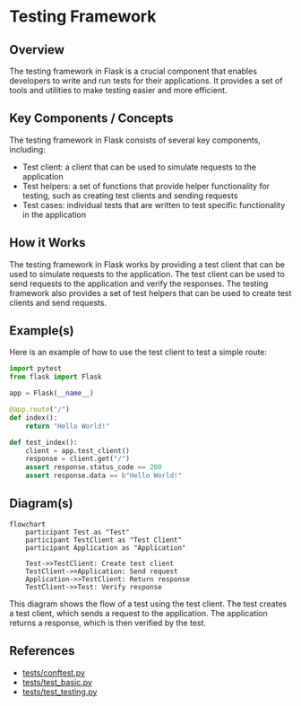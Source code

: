 # Testing Framework
## Overview
The testing framework in Flask is a crucial component that enables developers to write and run tests for their applications. It provides a set of tools and utilities to make testing easier and more efficient.

## Key Components / Concepts
The testing framework in Flask consists of several key components, including:
* Test client: a client that can be used to simulate requests to the application
* Test helpers: a set of functions that provide helper functionality for testing, such as creating test clients and sending requests
* Test cases: individual tests that are written to test specific functionality in the application

## How it Works
The testing framework in Flask works by providing a test client that can be used to simulate requests to the application. The test client can be used to send requests to the application and verify the responses. The testing framework also provides a set of test helpers that can be used to create test clients and send requests.

## Example(s)
Here is an example of how to use the test client to test a simple route:
```python
import pytest
from flask import Flask

app = Flask(__name__)

@app.route("/")
def index():
    return "Hello World!"

def test_index():
    client = app.test_client()
    response = client.get("/")
    assert response.status_code == 200
    assert response.data == b"Hello World!"
```

## Diagram(s)
```mermaid
flowchart
    participant Test as "Test"
    participant TestClient as "Test Client"
    participant Application as "Application"

    Test->>TestClient: Create test client
    TestClient->>Application: Send request
    Application->>TestClient: Return response
    TestClient->>Test: Verify response
```
This diagram shows the flow of a test using the test client. The test creates a test client, which sends a request to the application. The application returns a response, which is then verified by the test.

## References
* [tests/conftest.py](tests/conftest.py)
* [tests/test_basic.py](tests/test_basic.py)
* [tests/test_testing.py](tests/test_testing.py)